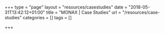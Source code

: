 +++
type = "page"
layout = "resources/casestudies"
date = "2018-05-31T13:42:12+01:00"
title = "MONAX | Case Studies"
url = "/resources/case-studies"
categories = []
tags = []

+++
